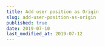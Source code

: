 ```yaml
---
title: Add user position as Origin
slug: add-user-position-as-origin
published: true
date: 2019-07-10
last_modified_at: 2019-07-12
---
```

